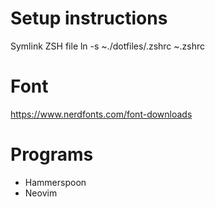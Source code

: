 # Setup instructions
Symlink ZSH file
ln -s ~./dotfiles/.zshrc ~.zshrc
# Font
https://www.nerdfonts.com/font-downloads
# Programs
- Hammerspoon
- Neovim
